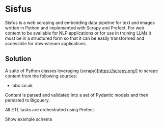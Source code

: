 # Sisfus

Sisfus is a web scraping and embedding data pipeline for text and images written in Python and implemented with Scrapy and Prefect.
For web content to be available for NLP applications or for use in training LLMs it must be in a structured form so that it can be easily transformed and accessible for downstream applications.

## Solution
A suite of Python classes leveraging (scrapy)[https://scrapy.org/] to scrape content from the following sources:
- bbc.co.uk

Content is parsed and validated into a set of Pydantic models and then persisted to Bigquery.

All ETL tasks are orchestrated using Prefect.

Show example schema
